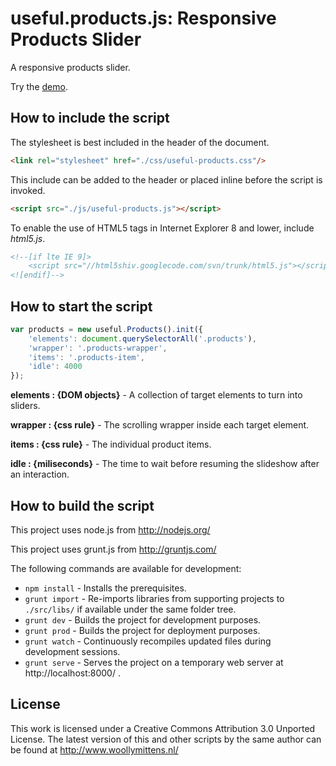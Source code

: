 # useful.products.js: Responsive Products Slider

A responsive products slider.

Try the <a href="http://www.woollymittens.nl/useful/default.php?url=useful-products">demo</a>.

## How to include the script

The stylesheet is best included in the header of the document.

```html
<link rel="stylesheet" href="./css/useful-products.css"/>
```

This include can be added to the header or placed inline before the script is invoked.

```html
<script src="./js/useful-products.js"></script>
```

To enable the use of HTML5 tags in Internet Explorer 8 and lower, include *html5.js*.

```html
<!--[if lte IE 9]>
	<script src="//html5shiv.googlecode.com/svn/trunk/html5.js"></script>
<![endif]-->
```

## How to start the script

```javascript
var products = new useful.Products().init({
	'elements': document.querySelectorAll('.products'),
	'wrapper': '.products-wrapper',
	'items': '.products-item',
	'idle': 4000
});
```

**elements : {DOM objects}** - A collection of target elements to turn into sliders.

**wrapper : {css rule}** - The scrolling wrapper inside each target element.

**items : {css rule}** - The individual product items.

**idle : {miliseconds}** - The time to wait before resuming the slideshow after an interaction.

## How to build the script

This project uses node.js from http://nodejs.org/

This project uses grunt.js from http://gruntjs.com/

The following commands are available for development:
+ `npm install` - Installs the prerequisites.
+ `grunt import` - Re-imports libraries from supporting projects to `./src/libs/` if available under the same folder tree.
+ `grunt dev` - Builds the project for development purposes.
+ `grunt prod` - Builds the project for deployment purposes.
+ `grunt watch` - Continuously recompiles updated files during development sessions.
+ `grunt serve` - Serves the project on a temporary web server at http://localhost:8000/ .

## License

This work is licensed under a Creative Commons Attribution 3.0 Unported License. The latest version of this and other scripts by the same author can be found at http://www.woollymittens.nl/
